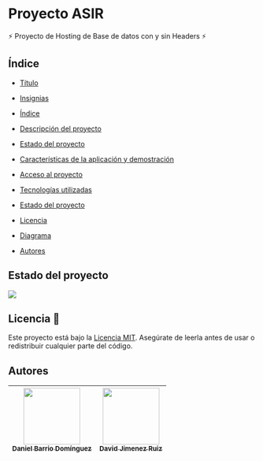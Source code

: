 # Proyecto ASIR
:zap: Proyecto de Hosting de Base de datos con y sin Headers :zap:




## Índice

* [Título](#Proyecto-ASIR)

* [Insignias](#insignias)

* [Índice](#Índice)

* [Descripción del proyecto](#descripción-del-proyecto)

* [Estado del proyecto](#Estado-del-proyecto)

* [Características de la aplicación y demostración](#Características-de-la-aplicación-y-demostración)

* [Acceso al proyecto](#acceso-proyecto)

* [Tecnologías utilizadas](#tecnologías-utilizadas)

* [Estado del proyecto](#Estado-del-proyecto)

* [Licencia](https://github.com/DanieBarrio/ProyectoASIRTFG/blob/main/LICENSE)

* [Diagrama](#conclusión)

* [Autores](#Autores)

## Estado del proyecto

<p align="left">
  <img src="https://img.shields.io/badge/STATUS-EMPEZANDO-yellow">
</p>

## Licencia 📄

Este proyecto está bajo la [Licencia MIT](https://github.com/DanieBarrio/ProyectoASIRTFG/blob/main/LICENSE). 
Asegúrate de leerla antes de usar o redistribuir cualquier parte del código.

## Autores

| <div align="center"><a href="https://github.com/DanieBarrio"><img src="https://avatars.githubusercontent.com/u/145673109?v=4" width="115"/><br><sub><strong>Daniel Barrio Domínguez</strong></sub></a></div> | <div align="center"><a href="https://github.com/Davidjimenez05"><img src="https://avatars.githubusercontent.com/u/145720278?v=4" width="115"/><br><sub><strong>David Jimenez Ruiz</strong></sub></a></div> |
|:-----------------------------------------------------------------------------------------------------------------------------------------------------------:|:---------------------------------------------------------------------------------------------------------------------------------------------------------:|

